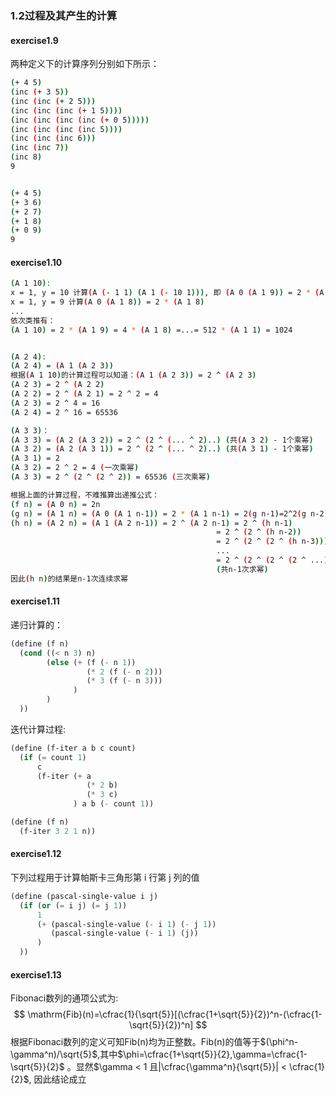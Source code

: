 ### 1.2过程及其产生的计算

#### exercise1.9

两种定义下的计算序列分别如下所示：

```bash
(+ 4 5)
(inc (+ 3 5))
(inc (inc (+ 2 5)))
(inc (inc (inc (+ 1 5))))
(inc (inc (inc (inc (+ 0 5)))))
(inc (inc (inc (inc 5))))
(inc (inc (inc 6)))
(inc (inc 7))
(inc 8)
9


(+ 4 5)
(+ 3 6)
(+ 2 7)
(+ 1 8)
(+ 0 9)
9
```



#### exercise1.10

```bash
(A 1 10):
x = 1, y = 10 计算(A (- 1 1) (A 1 (- 10 1))), 即 (A 0 (A 1 9)) = 2 * (A 1 9)
x = 1, y = 9 计算(A 0 (A 1 8)) = 2 * (A 1 8)
...
依次类推有：
(A 1 10) = 2 * (A 1 9) = 4 * (A 1 8) =...= 512 * (A 1 1) = 1024


(A 2 4):
(A 2 4) = (A 1 (A 2 3))
根据(A 1 10)的计算过程可以知道：(A 1 (A 2 3)) = 2 ^ (A 2 3)
(A 2 3) = 2 ^ (A 2 2)
(A 2 2) = 2 ^ (A 2 1) = 2 ^ 2 = 4
(A 2 3) = 2 ^ 4 = 16
(A 2 4) = 2 ^ 16 = 65536

(A 3 3)：
(A 3 3) = (A 2 (A 3 2)) = 2 ^ (2 ^ (... ^ 2)..) (共(A 3 2) - 1个乘幂)
(A 3 2) = (A 2 (A 3 1)) = 2 ^ (2 ^ (... ^ 2)..) (共(A 3 1) - 1个乘幂)
(A 3 1) = 2
(A 3 2) = 2 ^ 2 = 4 (一次乘幂)
(A 3 3) = 2 ^ (2 ^ (2 ^ 2)) = 65536 (三次乘幂)
```

```bash
根据上面的计算过程，不难推算出递推公式：
(f n) = (A 0 n) = 2n
(g n) = (A 1 n) = (A 0 (A 1 n-1)) = 2 * (A 1 n-1) = 2(g n-1)=2^2(g n-2)=...=2^n
(h n) = (A 2 n) = (A 1 (A 2 n-1)) = 2 ^ (A 2 n-1) = 2 ^ (h n-1) 
	  										  = 2 ^ (2 ^ (h n-2))
	  										  = 2 ^ (2 ^ (2 ^ (h n-3)))
	  										  ...
	  										  = 2 ^ (2 ^ (2 ^ (2 ^ ...))...)
	  										  (共n-1次求幂)
因此(h n)的结果是n-1次连续求幂
```

#### exercise1.11

递归计算的：

```scheme
(define (f n)
  (cond ((< n 3) n)
        (else (+ (f (- n 1))
                 (* 2 (f (- n 2)))
                 (* 3 (f (- n 3)))
              )
        )
  ))
```

迭代计算过程:

```scheme
(define (f-iter a b c count)
  (if (= count 1)
      c
      (f-iter (+ a
                 (* 2 b)
                 (* 3 c)
              ) a b (- count 1))

(define (f n)
  (f-iter 3 2 1 n))
```

#### exercise1.12

下列过程用于计算帕斯卡三角形第 i 行第 j 列的值

```scheme
(define (pascal-single-value i j)
  (if (or (= i j) (= j 1))
      1
      (+ (pascal-single-value (- i 1) (- j 1)) 
         (pascal-single-value (- i 1) (j))
      )
  ))
```

#### exercise1.13

Fibonaci数列的通项公式为:
$$
\mathrm{Fib}(n)=\cfrac{1}{\sqrt{5}}[(\cfrac{1+\sqrt{5}}{2})^n-(\cfrac{1-\sqrt{5}}{2})^n]
$$
根据Fibonaci数列的定义可知Fib(n)均为正整数。Fib(n)的值等于$(\phi^n-\gamma^n)/\sqrt{5}$,其中$\phi=\cfrac{1+\sqrt{5}}{2},\gamma=\cfrac{1-\sqrt{5}}{2}$ 。显然$\gamma < 1 且|\cfrac{\gamma^n}{\sqrt{5}}| < \cfrac{1}{2}$, 因此结论成立

